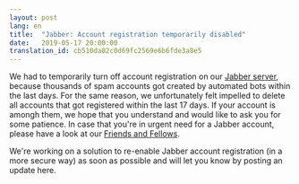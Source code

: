 ```yaml
---
layout: post
lang: en
title:  "Jabber: Account registration temporarily disabled"
date:   2019-05-17 20:00:00
translation_id: cb510da02c0d69fc2569e6b6fde3a8e5
---
```



We had to temporarily turn off account registration on our [Jabber server](/en/service/xmpp.html),
because thousands of spam accounts got created by automated bots within the last days. For the
same reason, we unfortunately felt impelled to delete all accounts that got registered within
the last 17 days. If your account is amongh them, we hope that you understand and would like
to ask you for some patience. In case that you're in urgent need for a Jabber account, please
have a look at our [Friends and Fellows](/en/friends.html).

We're working on a solution to re-enable Jabber account registration (in a more secure way)
as soon as possible and will let you know by posting an update here.
